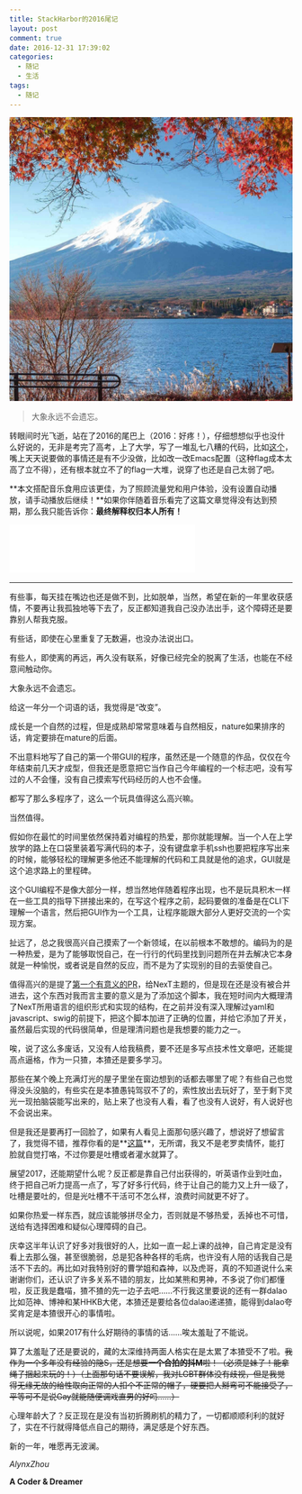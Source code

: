 ```yaml
---
title: StackHarbor的2016尾记
layout: post
comment: true
date: 2016-12-31 17:39:02
categories:
  - 随记
  - 生活
tags:
  - 随记
---
```

![2016-tail_fushishan.jpg](2016-tail_fushishan.jpg)

<blockquote class="centerquote">大象永远不会遗忘。</blockquote>

转眼间时光飞逝，站在了2016的尾巴上（2016：好疼！），仔细想想似乎也没什么好说的，无非是考完了高考，上了大学，写了一堆乱七八糟的代码，比如[这个](https://github.com/AlynxZhou/namefight)，嘴上天天说要做的事情还是有不少没做，比如改一改Emacs配置（这种flag成本太高了立不得），还有根本就立不了的flag一大堆，说穿了也还是自己太弱了吧。

<!--more-->

**本文搭配音乐食用应该更佳，为了照顾流量党和用户体验，没有设置自动播放，请手动播放后继续！**如果你伴随着音乐看完了这篇文章觉得没有达到预期，那么我只能告诉你：**最终解释权归本人所有！**

<iframe frameborder="no" border="0" marginwidth="0" marginheight="0" width=330 height=86 src="//music.163.com/outchain/player?type=2&id=306719&auto=0&height=66"></iframe>

---------------

有些事，每天挂在嘴边也还是做不到，比如脱单，当然，希望在新的一年里收获感情，不要再让我孤独地等下去了，反正都知道我自己没办法出手，这个障碍还是要靠别人帮我克服。

有些话，即使在心里重复了无数遍，也没办法说出口。

有些人，即使离的再远，再久没有联系，好像已经完全的脱离了生活，也能在不经意间触动你。

大象永远不会遗忘。

给这一年分一个词语的话，我觉得是“改变”。

成长是一个自然的过程，但是成熟却常常意味着与自然相反，nature如果排序的话，肯定要排在mature的后面。

不出意料地写了自己的第一个带GUI的程序，虽然还是一个随意的作品，仅仅在今年结束前几天才成型，但我还是愿意把它当作自己今年编程的一个标志吧，没有写过的人不会懂，没有自己摸索写代码经历的人也不会懂。

都写了那么多程序了，这么一个玩具值得这么高兴嘛。

当然值得。

假如你在最忙的时间里依然保持着对编程的热爱，那你就能理解。当一个人在上学放学的路上在口袋里装着写满代码的本子，没有键盘拿手机ssh也要把程序写出来的时候，能够轻松的理解更多他还不能理解的代码和工具就是他的追求，GUI就是这个追求路上的里程碑。

这个GUI编程不是像大部分一样，想当然地伴随着程序出现，也不是玩具积木一样在一些工具的指导下拼接出来的，在写这个程序之前，起码要做的准备是在CLI下理解一个语言，然后把GUI作为一个工具，让程序能跟大部分人更好交流的一个实现方案。

扯远了，总之我很高兴自己摸索了一个新领域，在以前根本不敢想的。编码为的是一种热爱，是为了能够取悦自己，在一行行的代码里找到问题所在并去解决它本身就是一种愉悦，或者说是自然的反应，而不是为了实现别的目的去驱使自己。

值得高兴的是提了[第一个有意义的PR](https://github.com/iissnan/hexo-theme-next/pull/1327)，给NexT主题的，但是现在还是没有被合并进去，这个东西对我而言主要的意义是为了添加这个脚本，我在短时间内大概理清了NexT所用语言的组织形式和实现的结构，在之前并没有深入理解过yaml和javascript、swig的前提下，把这个脚本加进了正确的位置，并给它添加了开关，虽然最后实现的代码很简单，但是理清问题也是我想要的能力之一。

唉，说了这么多废话，又没有人给我稿费，要不还是多写点技术性文章吧，还能提高点逼格，作为一只猹，本猹还是要多学习。

那些在某个晚上充满灯光的屋子里坐在窗边想到的话都去哪里了呢？有些自己也觉得没头没脑的，有些实在是本猹愚钝驾驭不了的，索性放出去玩好了，至于剩下灵光一现拍脑袋能写出来的，贴上来了也没有人看，看了也没有人说好，有人说好也不会说出来。

但是我还是要再打一回脸了，如果有人看见上面那句感兴趣了，想说好了想留言了，我觉得不错，推荐你看的是**[这篇](../../../04/12/Corner-Tree/index.html)**，无所谓，我又不是老罗卖情怀，能打脸就自觉打咯，不过你要是吐槽或者灌水就算了。

展望2017，还能期望什么呢？反正都是靠自己付出获得的，听英语作业到吐血，终于把自己听力提高一点了，写了好多行代码，终于让自己的能力又上升一级了，吐槽是要吐的，但是光吐槽不干活可不怎么样，浪费时间就更不好了。

如果你热爱一样东西，就应该能够拼尽全力，否则就是不够热爱，丢掉也不可惜，送给有选择困难和疑似心理障碍的自己。

庆幸这半年认识了好多对我很好的人，比如一直一起上课的战神，自己肯定是没有看上去那么强，甚至很脆弱，总是犯各种各样的毛病，也许没有人陪的话我自己是活不下去的。再比如对我特别好的曹学姐和森神，以及虎哥，真的不知道说什么来谢谢你们，还认识了许多关系不错的朋友，比如某熊和男神，不多说了你们都懂啦，反正我是蠢喵，猹不猹的先一边子去吧……不行我这里要说的还有一群dalao比如范神、博神和某HHKB大佬，本猹还是要给各位dalao递递猹，能得到dalao夸奖肯定是本猹很开心的事情啦。

所以说呢，如果2017有什么好期待的事情的话……唉太羞耻了不能说。

算了太羞耻了还是要说的，藏的太深维持两面人格实在是太累了本猹受不了啦。~~我作为一个多年没有经验的隐S，还是想要**一个合拍的抖M**啦！（必须是妹子！能拿绳子捆起来玩的！）（上面那句话不要误解，我对LGBT群体没有歧视，但是我觉得无缘无故的给性取向正常的人扣个不正常的帽子，硬要把人掰弯可不能接受了，平等可不是说Gay就能随便调戏直男的好吗……）~~

心理年龄大了？反正现在是没有当初折腾刷机的精力了，一切都顺顺利利的就好了，实在不行就得降低点自己的期待，满足感是个好东西。

新的一年，唯愿再无波澜。

*AlynxZhou*

**A Coder & Dreamer**
